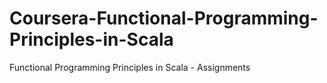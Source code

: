 # Coursera-Functional-Programming-Principles-in-Scala
Functional Programming Principles in Scala - Assignments
